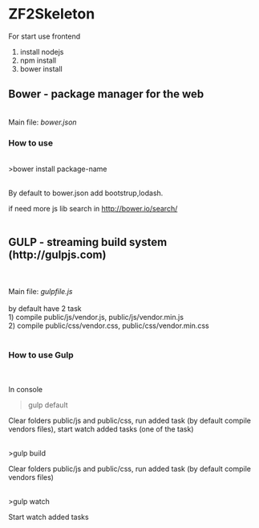 ZF2Skeleton
===========
For start use frontend

1) install nodejs<br/>
2) npm install<br/>
3) bower install<br/>

<h2>Bower - package manager for the web</h2>
<br/>
Main file: <i>bower.json</i><br/>

<h3>How to use</h3>
<br/>
>bower install package-name<br/>
<br/>
<p>By default to bower.json add bootstrup,lodash.</p>

if need more js lib search in http://bower.io/search/<br/>
<br/>
<h2>GULP - streaming build system (http://gulpjs.com)</h2><br/>
<br/>
Main file: <i>gulpfile.js</i><br/>
<br/>
by default have 2 task
<br/>
1) compile public/js/vendor.js, public/js/vendor.min.js<br/>
2) compile public/css/vendor.css, public/css/vendor.min.css<br/>
<br/>
<h3>How to use Gulp</h3><br/>
<br/>
In console<br/>

>gulp default<br/>

<p>Clear folders public/js and public/css, run added task (by default compile vendors files), start watch added tasks (one of the task)</p>

<br/>
>gulp build<br/>

<p>Clear folders public/js and public/css, run added task (by default compile vendors files)</p>

<br/>
>gulp watch<br/>

<p>Start watch added tasks</p><br/>


